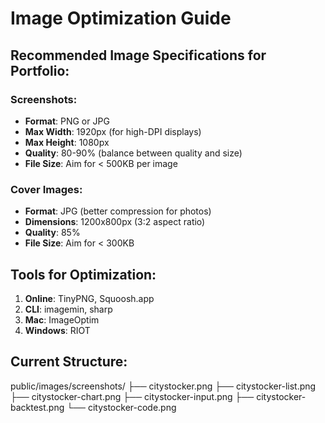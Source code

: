 # Image Optimization Guide

## Recommended Image Specifications for Portfolio:

### Screenshots:
- **Format**: PNG or JPG
- **Max Width**: 1920px (for high-DPI displays)
- **Max Height**: 1080px
- **Quality**: 80-90% (balance between quality and size)
- **File Size**: Aim for < 500KB per image

### Cover Images:
- **Format**: JPG (better compression for photos)
- **Dimensions**: 1200x800px (3:2 aspect ratio)
- **Quality**: 85%
- **File Size**: Aim for < 300KB

## Tools for Optimization:
1. **Online**: TinyPNG, Squoosh.app
2. **CLI**: imagemin, sharp
3. **Mac**: ImageOptim
4. **Windows**: RIOT

## Current Structure:
public/images/screenshots/
├── citystocker.png
├── citystocker-list.png
├── citystocker-chart.png
├── citystocker-input.png
├── citystocker-backtest.png
└── citystocker-code.png

